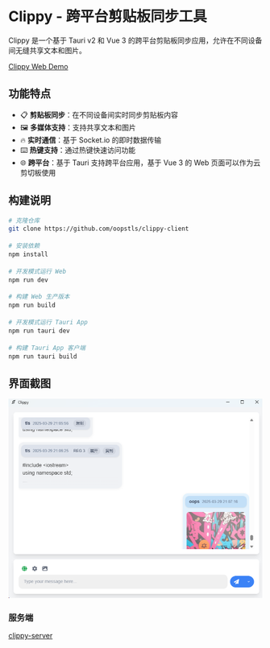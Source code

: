 # Clippy - 跨平台剪贴板同步工具

Clippy 是一个基于 Tauri v2 和 Vue 3 的跨平台剪贴板同步应用，允许在不同设备间无缝共享文本和图片。

[Clippy Web Demo](https://clippy.oopstls.com)

## 功能特点

- 📋 **剪贴板同步**：在不同设备间实时同步剪贴板内容
- 🖼️ **多媒体支持**：支持共享文本和图片
- 🔥 **实时通信**：基于 Socket.io 的即时数据传输
- ⌨️ **热键支持**：通过热键快速访问功能
- 🌐 **跨平台**：基于 Tauri 支持跨平台应用，基于 Vue 3 的 Web 页面可以作为云剪切板使用

## 构建说明

```bash
# 克隆仓库
git clone https://github.com/oopstls/clippy-client

# 安装依赖
npm install

# 开发模式运行 Web 
npm run dev

# 构建 Web 生产版本
npm run build

# 开发模式运行 Tauri App
npm run tauri dev

# 构建 Tauri App 客户端
npm run tauri build
```

## 界面截图
![](https://raw.githubusercontent.com/oopstls/PicBed/refs/heads/master/project/clippy-client.png)

### 服务端

[clippy-server](https://github.com/oopstls/clippy-server)